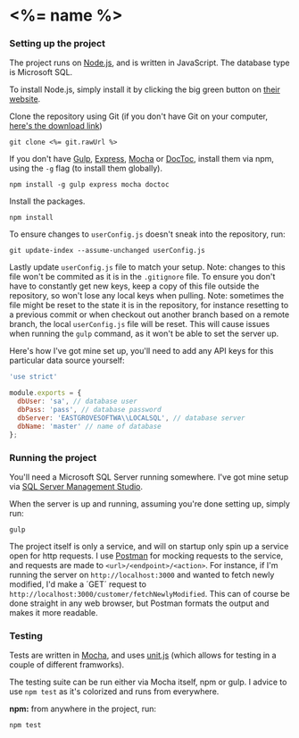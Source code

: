 
# <%= name %>

### Setting up the project

The project runs on [Node.js](https://nodejs.org/en/), and is written in JavaScript. The database type is Microsoft SQL.

To install Node.js, simply install it by clicking the big green button on [their website](https://nodejs.org/en/).

Clone the repository using Git (if you don't have Git on your computer, [here's the download link](https://git-scm.com/download))

```
git clone <%= git.rawUrl %>
```

If you don't have [Gulp](http://gulpjs.com/), [Express](http://expressjs.com/), [Mocha](http://mochajs.org/) or [DocToc](https://github.com/thlorenz/doctoc), install them via npm, using the `-g` flag (to install them globally).

```
npm install -g gulp express mocha doctoc
```

Install the packages.

```                                                                                   
npm install
```

To ensure changes to `userConfig.js` doesn't sneak into the repository, run: 

```
git update-index --assume-unchanged userConfig.js
```

Lastly update `userConfig.js` file to match your setup.
Note: changes to this file won't be commited as it is in the `.gitignore` file. To ensure you don't have to constantly get new keys, keep a copy of this file outside the repository, so won't lose any local keys when pulling.
Note: sometimes the file might be reset to the state it is in the repository, for instance resetting to a previous commit or when checkout out another branch based on a remote branch, the local `userConfig.js` file will be reset. This will cause issues when running the `gulp` command, as it won't be able to set the server up.

Here's how I've got mine set up, you'll need to add any API keys for this particular data source yourself:

```javascript
'use strict'

module.exports = {
  dbUser: 'sa', // database user
  dbPass: 'pass', // database password
  dbServer: 'EASTGROVESOFTWA\\LOCALSQL', // database server
  dbName: 'master' // name of database
};
```

### Running the project

You'll need a Microsoft SQL Server running somewhere. I've got mine setup via [SQL Server Management Studio](https://msdn.microsoft.com/library/mt238290.aspx).

When the server is up and running, assuming you're done setting up, simply run:

```
gulp
```

The project itself is only a service, and will on startup only spin up a service open for http requests. I use [Postman](https://www.getpostman.com/) for mocking requests to the service, and requests are made to `<url>/<endpoint>/<action>`. For instance, if I'm running the server on `http://localhost:3000` and wanted to fetch newly modified, I'd make a ´GET´ request to `http://localhost:3000/customer/fetchNewlyModified`. This can of course be done straight in any web browser, but Postman formats the output and makes it more readable.


### Testing

Tests are written in [Mocha](http://mochajs.org/), and uses [unit.js](http://unitjs.com/) (which allows for testing in a couple of different framworks).

The testing suite can be run either via Mocha itself, npm or gulp. I advice to use `npm test` as it's colorized and runs from everywhere.

**npm:** from anywhere in the project, run:
```
npm test
```
